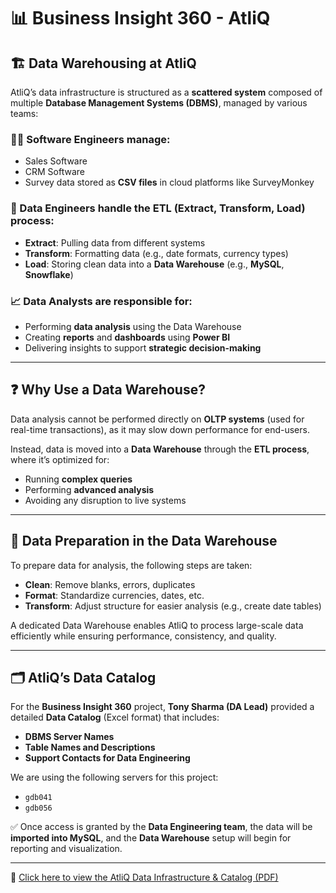 # 📊 Business Insight 360 - AtliQ

## 🏗️ Data Warehousing at AtliQ

AtliQ’s data infrastructure is structured as a **scattered system** composed of multiple **Database Management Systems (DBMS)**, managed by various teams:

### 👨‍💻 Software Engineers manage:
- Sales Software  
- CRM Software  
- Survey data stored as **CSV files** in cloud platforms like SurveyMonkey

### 🧪 Data Engineers handle the **ETL (Extract, Transform, Load)** process:
- **Extract**: Pulling data from different systems  
- **Transform**: Formatting data (e.g., date formats, currency types)  
- **Load**: Storing clean data into a **Data Warehouse** (e.g., **MySQL**, **Snowflake**)

### 📈 Data Analysts are responsible for:
- Performing **data analysis** using the Data Warehouse  
- Creating **reports** and **dashboards** using **Power BI**  
- Delivering insights to support **strategic decision-making**

---

## ❓ Why Use a Data Warehouse?

Data analysis cannot be performed directly on **OLTP systems** (used for real-time transactions), as it may slow down performance for end-users.

Instead, data is moved into a **Data Warehouse** through the **ETL process**, where it’s optimized for:
- Running **complex queries**
- Performing **advanced analysis**
- Avoiding any disruption to live systems

---

## 🧹 Data Preparation in the Data Warehouse

To prepare data for analysis, the following steps are taken:
- **Clean**: Remove blanks, errors, duplicates  
- **Format**: Standardize currencies, dates, etc.  
- **Transform**: Adjust structure for easier analysis (e.g., create date tables)

A dedicated Data Warehouse enables AtliQ to process large-scale data efficiently while ensuring performance, consistency, and quality.

---

## 🗂️ AtliQ’s Data Catalog

For the **Business Insight 360** project, **Tony Sharma (DA Lead)** provided a detailed **Data Catalog** (Excel format) that includes:
- **DBMS Server Names**  
- **Table Names and Descriptions**  
- **Support Contacts for Data Engineering**

We are using the following servers for this project:
- `gdb041`  
- `gdb056`

✅ Once access is granted by the **Data Engineering team**, the data will be **imported into MySQL**, and the **Data Warehouse** setup will begin for reporting and visualization.

---

📎 [Click here to view the AtliQ Data Infrastructure & Catalog (PDF)](https://drive.google.com/file/d/1-U9d7SHovw6CSTUdNe_20UQibj-j6-NP/view?usp=sharing)

